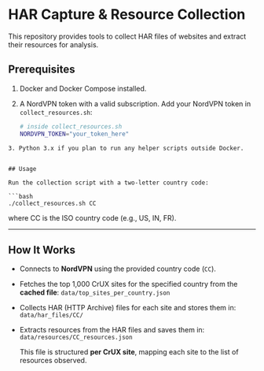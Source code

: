 
# HAR Capture & Resource Collection

This repository provides tools to collect HAR files of websites and extract their resources for analysis.

## Prerequisites

1. Docker and Docker Compose installed.
2. A NordVPN token with a valid subscription. Add your NordVPN token in `collect_resources.sh`:

   ```bash
   # inside collect_resources.sh
   NORDVPN_TOKEN="your_token_here"
  ```
3. Python 3.x if you plan to run any helper scripts outside Docker.


## Usage

Run the collection script with a two-letter country code:

```bash
./collect_resources.sh CC
```

where CC is the ISO country code (e.g., US, IN, FR).

---

## How It Works

- Connects to **NordVPN** using the provided country code (`CC`).

- Fetches the top 1,000 CrUX sites for the specified country from the **cached file**:
`data/top_sites_per_country.json`


- Collects HAR (HTTP Archive) files for each site and stores them in:  
  `data/har_files/CC/`

- Extracts resources from the HAR files and saves them in:  
  `data/resources/CC_resources.json`

  This file is structured **per CrUX site**, mapping each site to the list of resources observed.


